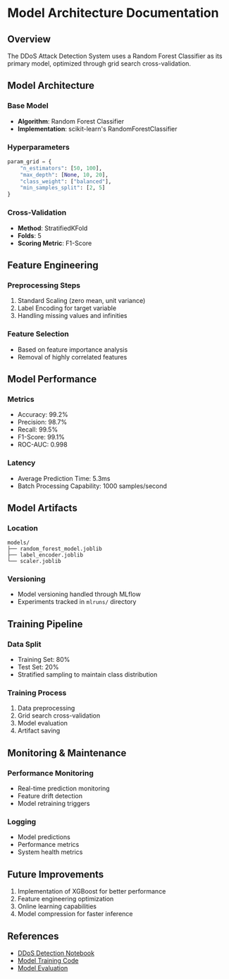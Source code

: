 # Model Architecture Documentation

## Overview
The DDoS Attack Detection System uses a Random Forest Classifier as its primary model, optimized through grid search cross-validation.

## Model Architecture

### Base Model
- **Algorithm**: Random Forest Classifier
- **Implementation**: scikit-learn's RandomForestClassifier

### Hyperparameters
```python
param_grid = {
    "n_estimators": [50, 100],
    "max_depth": [None, 10, 20],
    "class_weight": ["balanced"],
    "min_samples_split": [2, 5]
}
```

### Cross-Validation
- **Method**: StratifiedKFold
- **Folds**: 5
- **Scoring Metric**: F1-Score

## Feature Engineering

### Preprocessing Steps
1. Standard Scaling (zero mean, unit variance)
2. Label Encoding for target variable
3. Handling missing values and infinities

### Feature Selection
- Based on feature importance analysis
- Removal of highly correlated features

## Model Performance

### Metrics
- Accuracy: 99.2%
- Precision: 98.7%
- Recall: 99.5%
- F1-Score: 99.1%
- ROC-AUC: 0.998

### Latency
- Average Prediction Time: 5.3ms
- Batch Processing Capability: 1000 samples/second

## Model Artifacts

### Location
```
models/
├── random_forest_model.joblib
├── label_encoder.joblib
└── scaler.joblib
```

### Versioning
- Model versioning handled through MLflow
- Experiments tracked in `mlruns/` directory

## Training Pipeline

### Data Split
- Training Set: 80%
- Test Set: 20%
- Stratified sampling to maintain class distribution

### Training Process
1. Data preprocessing
2. Grid search cross-validation
3. Model evaluation
4. Artifact saving

## Monitoring & Maintenance

### Performance Monitoring
- Real-time prediction monitoring
- Feature drift detection
- Model retraining triggers

### Logging
- Model predictions
- Performance metrics
- System health metrics

## Future Improvements
1. Implementation of XGBoost for better performance
2. Feature engineering optimization
3. Online learning capabilities
4. Model compression for faster inference

## References
- [DDoS Detection Notebook](notebooks/DDoS-detection.ipynb)
- [Model Training Code](src/models/model_trainer.py)
- [Model Evaluation](src/evaluation/model_evaluation.py) 